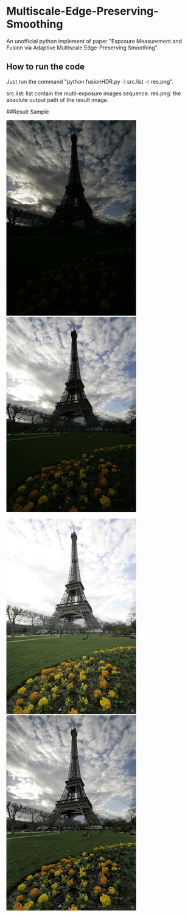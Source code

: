 # Multiscale-Edge-Preserving-Smoothing
An unofficial python implement of paper "Exposure Measurement and Fusion via Adaptive Multiscale Edge-Preserving Smoothing". 

## How to run the code
Just run the command "python fusionHDR.py -l src.list -r res.png".

src.list: list contain the mutil-exposure images sequence.
res.png: the absolute output path of the result image.

##Result Sample

![Tower](https://github.com/DavidQiuChao/Multiscale-Edge-Preserving-Smoothing/blob/master/under530.png)
![Tower](https://github.com/DavidQiuChao/Multiscale-Edge-Preserving-Smoothing/blob/master/mean530.png)

![Tower](https://github.com/DavidQiuChao/Multiscale-Edge-Preserving-Smoothing/blob/master/over530.png)
![Tower](https://github.com/DavidQiuChao/Multiscale-Edge-Preserving-Smoothing/blob/master/res.jpg)
